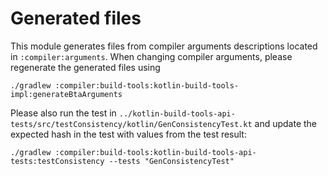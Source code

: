 # Generated files

This module generates files from compiler arguments descriptions located in `:compiler:arguments`.
When changing compiler arguments, please regenerate the generated files using
```
./gradlew :compiler:build-tools:kotlin-build-tools-impl:generateBtaArguments
```

Please also run the test in `../kotlin-build-tools-api-tests/src/testConsistency/kotlin/GenConsistencyTest.kt`
and update the expected hash in the test with values from the test result:

```
./gradlew :compiler:build-tools:kotlin-build-tools-api-tests:testConsistency --tests "GenConsistencyTest"
```
